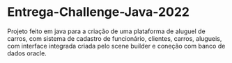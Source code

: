 # Entrega-Challenge-Java-2022
Projeto feito em java para a criação de uma plataforma de aluguel de carros, com sistema de cadastro de funcionário, clientes, carros, alugueis, com interface integrada criada pelo scene builder e coneção com banco de dados oracle.
